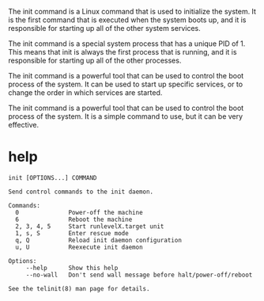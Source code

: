 The init command is a Linux command that is used to initialize the system. It is the first command that is executed when the system boots up, and it is responsible for starting up all of the other system services.

The init command is a special system process that has a unique PID of 1. This means that init is always the first process that is running, and it is responsible for starting up all of the other processes.

The init command is a powerful tool that can be used to control the boot process of the system. It can be used to start up specific services, or to change the order in which services are started.

The init command is a powerful tool that can be used to control the boot process of the system. It is a simple command to use, but it can be very effective.

# help 

```
init [OPTIONS...] COMMAND

Send control commands to the init daemon.

Commands:
  0              Power-off the machine
  6              Reboot the machine
  2, 3, 4, 5     Start runlevelX.target unit
  1, s, S        Enter rescue mode
  q, Q           Reload init daemon configuration
  u, U           Reexecute init daemon

Options:
     --help      Show this help
     --no-wall   Don't send wall message before halt/power-off/reboot

See the telinit(8) man page for details.
```

